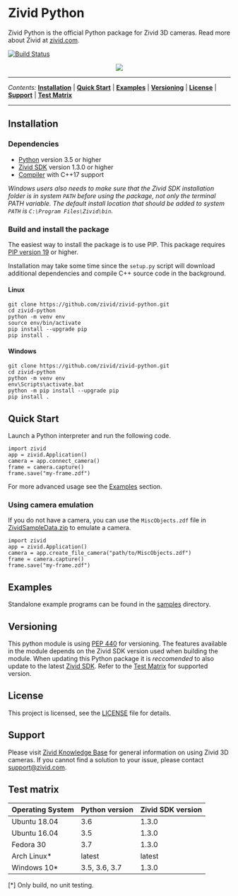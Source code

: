 # Zivid Python


Zivid Python is the official Python package for Zivid 3D cameras. Read more about Zivid at [zivid.com](https://www.zivid.com/).

[![Build Status](https://img.shields.io/azure-devops/build/zivid-devops/376f5fda-ba80-4d6c-aaaa-cbcd5e0ad6c0/2/master.svg)](https://dev.azure.com/zivid-devops/zivid-python/_build/latest?definitionId=2&branchName=master)

<figure><p align="center"><img src="https://www.zivid.com/hs-fs/hubfs/images/www/ZividOnePlus.jpg?width=500&name=ZividOnePlus.jpg"></p></figure>

---

*Contents:* **[Installation](#installation)** | **[Quick Start](#quick-start)** | **[Examples](#examples)** | **[Versioning](#versioning)** | **[License](#license)** | **[Support](#support)** | **[Test Matrix](#test-matrix)**

---

## Installation

### Dependencies

* [Python](https://www.python.org/) version 3.5 or higher
* [Zivid SDK](https://zivid.atlassian.net/wiki/spaces/ZividKB/pages/59080712/Zivid+Software+Installation) version 1.3.0 or higher
* [Compiler](doc/CompilerInstallation.md) with C++17 support

*Windows users also needs to make sure that the Zivid SDK installation folder is in system `PATH` before using the package, not only the terminal PATH variable. The default install location that should be added to system `PATH` is `C:\Program Files\Zivid\bin`.*

### Build and install the package

The easiest way to install the package is to use PIP. This package requires [PIP version 19](https://pip.pypa.io/en/stable/installing/#upgrading-pip) or higher.

Installation may take some time since the `setup.py` script will download additional dependencies and compile C++ source code in the background.

#### Linux

    git clone https://github.com/zivid/zivid-python.git
    cd zivid-python
    python -m venv env
    source env/bin/activate
    pip install --upgrade pip
    pip install .

#### Windows

    git clone https://github.com/zivid/zivid-python.git
    cd zivid-python
    python -m venv env
    env\Scripts\activate.bat
    python -m pip install --upgrade pip
    pip install .

## Quick Start

Launch a Python interpreter and run the following code.

    import zivid
    app = zivid.Application()
    camera = app.connect_camera()
    frame = camera.capture()
    frame.save("my-frame.zdf")

For more advanced usage see the [Examples](#examples) section.

### Using camera emulation

If you do not have a camera, you can use the `MiscObjects.zdf` file in [ZividSampleData.zip](http://www.zivid.com/software/ZividSampleData.zip) to emulate a camera.

    import zivid
    app = zivid.Application()
    camera = app.create_file_camera("path/to/MiscObjects.zdf")
    frame = camera.capture()
    frame.save("my-frame.zdf")

## Examples

Standalone example programs can be found in the [samples](samples) directory.

## Versioning

This python module is using [PEP 440](https://www.python.org/dev/peps/pep-0440) for versioning. The features available in the module depends on the Zivid SDK version used  when building the module. When updating this Python package it is *reccomended* to also update to the latest [Zivid SDK](http://www.zivid.com/software). Refer to the [Test Matrix](#test-matrix) for supported version.

## License

This project is licensed, see the [LICENSE](LICENSE) file for details.

## Support

Please visit [Zivid Knowledge Base](http://help.zivid.com) for general information on using Zivid 3D cameras. If you cannot find a solution to your issue, please contact support@zivid.com.

## Test matrix

| Operating System | Python version | Zivid SDK version |
| :--------------- | :------------- | :---------------- |
| Ubuntu 18.04     | 3.6            | 1.3.0             |
| Ubuntu 16.04     | 3.5            | 1.3.0             |
| Fedora 30        | 3.7            | 1.3.0             |
| Arch Linux*      | latest         | latest            |
| Windows 10*      | 3.5, 3.6, 3.7  | 1.3.0             |

[*] Only build, no unit testing.

